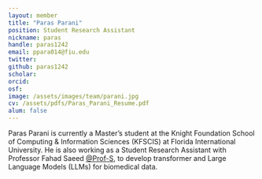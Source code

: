 ```yaml
---
layout: member
title: "Paras Parani"
position: Student Research Assistant 
nickname: paras
handle: paras1242
email: ppara014@fiu.edu
twitter: 
github: paras1242
scholar: 
orcid: 
osf: 
image: /assets/images/team/parani.jpg
cv: /assets/pdfs/Paras_Parani_Resume.pdf
alum: false
---
```


Paras Parani is currently a Master’s student at the Knight Foundation School of Computing & Information Sciences (KFSCIS) at Florida International University. He is also working as a Student Research Assistant with Professor Fahad Saeed [@Prof-S](https://github.com/Prof-S), to develop transformer and Large Language Models (LLMs) for biomedical data.



